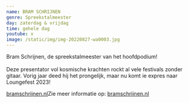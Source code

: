 ```yaml
---
name: BRAM SCHRIJNEN
genre: Spreekstalmeester
day: zaterdag & vrijdag
time: gehele dag
youtube: x
image: /static/img/img-20220827-wa0003.jpg
---
```

<!--StartFragment-->

Bram Schrijnen, de spreekstalmeester van het hoofdpodium!\
\
Deze presentator vol kosmische krachten rockt al vele festivals zonder gitaar. Vorig jaar deed hij het prongelijk, maar nu komt ie expres naar Loungefest 2023!

[bramschrijnen.nl](http://bramschrijnen.nl/)Z﻿ie meer informatie op: [bramschrijnen.nl](http://bramschrijnen.nl/)

<!--EndFragment-->